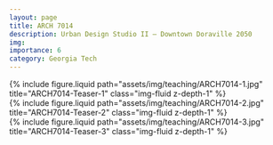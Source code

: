 ```yaml
---
layout: page
title: ARCH 7014
description: Urban Design Studio II — Downtown Doraville 2050
img: 
importance: 6
category: Georgia Tech
---
```



<div class="row justify-content-sm-center">
    <div class="col-sm-10 mt-3 mt-md-0">
        {% include figure.liquid path="assets/img/teaching/ARCH7014-1.jpg" title="ARCH7014-Teaser-1" class="img-fluid z-depth-1" %}
    </div>
     <div class="col-sm-10 mt-3 mt-md-0">
        {% include figure.liquid path="assets/img/teaching/ARCH7014-2.jpg" title="ARCH7014-Teaser-2" class="img-fluid z-depth-1" %}
    </div>
     <div class="col-sm-10 mt-3 mt-md-0">
        {% include figure.liquid path="assets/img/teaching/ARCH7014-3.jpg" title="ARCH7014-Teaser-3" class="img-fluid z-depth-1" %}
    </div>
</div>


